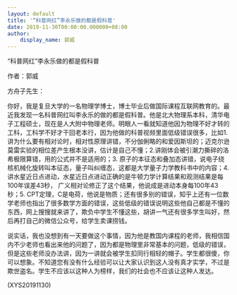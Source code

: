 ```yaml
---
layout: default
title: '“科普网红”李永乐做的都是假科普'
date: 2019-11-30T00:00:00.000000+08:00
author:
    display_name: 郭威
---
```


“科普网红”李永乐做的都是假科普

作者：郭威

方舟子先生：

你好，我是复旦大学的一名物理学博士，博士毕业后做国际课程互联网教育的。最近我发现一名科普网红叫李永乐的做的都是假科普。他是北大物理系本科，清华电子工程硕士，现在是人大附中物理老师。明眼人一看就知道他因为物理不好才转的工科，工科学不好才干回老本行，因为他做的科普视频里面低级错误很多，比如1.讲为什么要有相对论时，相对性原理讲错，不分伽俐略的和爱因斯坦的；迈克尔逊莫雷实验的相位差产生根本没讲，估计是自己不懂；2.讲刚体会被引潮力撕碎的洛希极限算错，用的公式并不是适用的；3. 原子的本征态和叠加态讲错，说电子绕核机械化旋转叫本征态，量子叫纠缠态，这都是大学量子力学教科书中的内容；4. 讲水星近日点进动，水星近日点进动正确的是牛顿力学计算结果和观测结果是每100年误差43秒， 广义相对论修正了这个结果，他说成是进动本身每100年43秒；5. CPT定理，C是电荷，他说是物质；还有很多别的错误，知乎上还有一位数学老师也指出了很多数学方面的错误，这些低级的错误说明这些他自己都是不懂的东西，网上搜搜就来讲了，欺负中学生不懂这些，胡讲一气还有很多学生叫好，然后再打自己的微信公众号，给学生卖课捞钱。

说实话，我也没想到有一天要做这个事情，因为他是教国内课程的老师，我相信国内不少老师也看出来他的问题了，因为都是物理里非常基本的问题，低级的错误，但是这些老师没办法讲，因为一讲就会被学生扣同行相轻的帽子。学生都很傻，你可以想象。不知道您有没有什么经验可以让大家认识到这人没有真才实学，不过是欺世盗名。学生不应该以这种人为榜样，我们的社会也不应该让这种人发达。

(XYS20191130)

